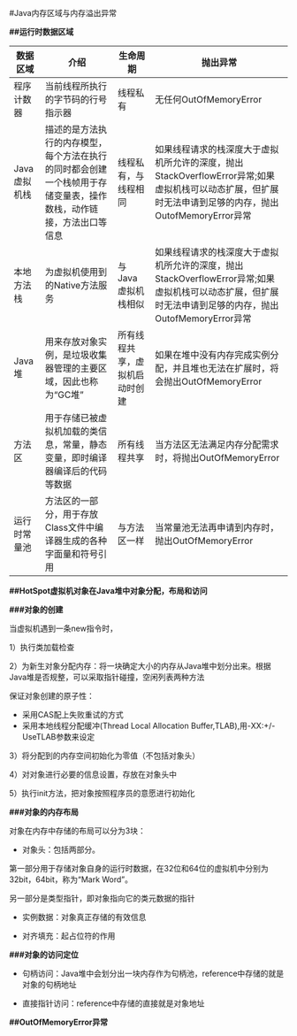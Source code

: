 #Java内存区域与内存溢出异常

**##运行时数据区域**


数据区域         |   介绍                                | 生命周期               |抛出异常
----------------|---------------------------------------|----------------------|-------------------
程序计数器       | 当前线程所执行的字节码的行号指示器       | 线程私有              |无任何OutOfMemoryError
Java虚拟机栈     |描述的是方法执行的内存模型，每个方法在执行的同时都会创建一个栈帧用于存储变量表，操作数栈，动作链接，方法出口等信息   |线程私有，与线程相同     |如果线程请求的栈深度大于虚拟机所允许的深度，抛出StackOverflowError异常;如果虚拟机栈可以动态扩展，但扩展时无法申请到足够的内存，抛出OutofMemoryError异常 
本地方法栈       |为虚拟机使用到的Native方法服务           | 与Java虚拟机栈相似  |如果线程请求的栈深度大于虚拟机所允许的深度，抛出StackOverflowError异常;如果虚拟机栈可以动态扩展，但扩展时无法申请到足够的内存，抛出OutofMemoryError异常                  
Java堆          |用来存放对象实例，是垃圾收集器管理的主要区域，因此也称为“GC堆”|所有线程共享，虚拟机启动时创建|如果在堆中没有内存完成实例分配，并且堆也无法在扩展时，将会抛出OutOfMemoryError
方法区          |用于存储已被虚拟机加载的类信息，常量，静态变量，即时编译器编译后的代码等数据|所有线程共享|当方法区无法满足内存分配需求时，将抛出OutOfMemoryError
运行时常量池     |方法区的一部分，用于存放Class文件中编译器生成的各种字面量和符号引用|与方法区一样|当常量池无法再申请到内存时，抛出OutOfMemoryError

**##HotSpot虚拟机对象在Java堆中对象分配，布局和访问**

**###对象的创建**

当虚拟机遇到一条new指令时，

1）执行类加载检查

2）为新生对象分配内存：将一块确定大小的内存从Java堆中划分出来。根据Java堆是否规整，可以采取指针碰撞，空闲列表两种方法

保证对象创建的原子性：

* 采用CAS配上失败重试的方式
* 采用本地线程分配缓冲(Thread Local Allocation Buffer,TLAB),用-XX:+/-UseTLAB参数来设定

3）将分配到的内存空间初始化为零值（不包括对象头）

4）对对象进行必要的信息设置，存放在对象头中

5）执行init方法，把对象按照程序员的意愿进行初始化

**###对象的内存布局**

对象在内存中存储的布局可以分为3块：

* 对象头：包括两部分。

第一部分用于存储对象自身的运行时数据，在32位和64位的虚拟机中分别为32bit，64bit，称为“Mark Word”。

另一部分是类型指针，即对象指向它的类元数据的指针

* 实例数据：对象真正存储的有效信息

* 对齐填充：起占位符的作用

**###对象的访问定位**

* 句柄访问：Java堆中会划分出一块内存作为句柄池，reference中存储的就是对象的句柄地址

* 直接指针访问：reference中存储的直接就是对象地址

**##OutOfMemoryError异常**




